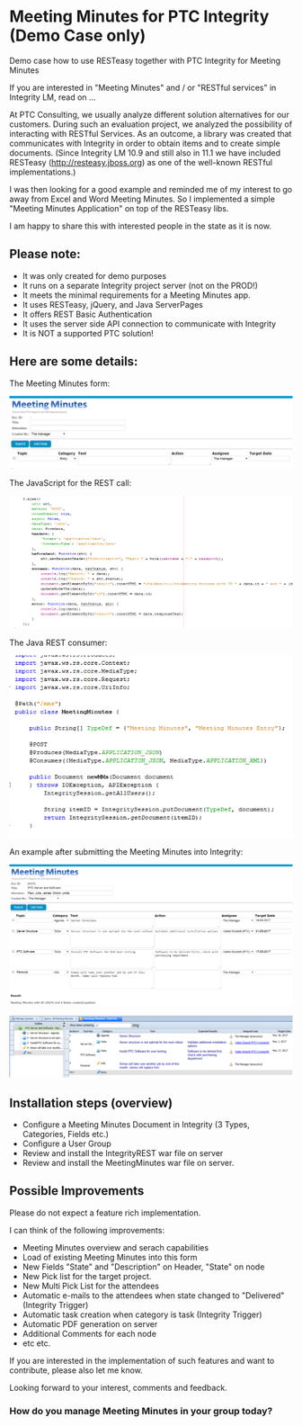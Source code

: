 # Meeting Minutes for PTC Integrity (Demo Case only)
Demo case how to use RESTeasy together with PTC Integrity for Meeting Minutes

If you are interested in "Meeting Minutes" and / or "RESTful services" in Integrity LM, read on ...

At PTC Consulting, we usually analyze different solution alternatives for our customers. During such an evaluation project, we analyzed the possibility of interacting with RESTful Services. As an outcome, a library was created that communicates with Integrity in order to obtain items and to create simple documents. (Since Integrity LM 10.9 and still also in 11.1 we have included RESTeasy (http://resteasy.jboss.org) as one of the well-known RESTful implementations.)

I was then looking for a good example and reminded me of my interest to go away from Excel and Word Meeting Minutes. So I implemented a simple "Meeting Minutes Application" on top of the RESTeasy libs.

I am happy to share this with interested people in the state as it is now.
 
## Please note:

- It was only created for demo purposes
- It runs on a separate Integrity project server (not on the PROD!)
- It meets the minimal requirements for a Meeting Minutes app.
- It uses RESTeasy, jQuery, and Java ServerPages
- It offers REST Basic Authentication
- It uses the server side API connection to communicate with Integrity
- It is NOT a supported PTC solution!

## Here are some details:
The Meeting Minutes form:

![Empty Start Form](doc/MeetingMinutes1_EmptyForm.PNG)

The JavaScript for the REST call:

![JS Code](doc/MeetingMinutes1_JSCode.PNG)

The Java REST consumer:

![REST Code](doc/MeetingMinutes1_RSCode.PNG)

An example after submitting the Meeting Minutes into Integrity:

![Minutes Entered](doc/MeetingMinutes1.PNG)

![Final Result](doc/MeetingMinutes1_Result.PNG)
 
## Installation steps (overview)

- Configure a Meeting Minutes Document in Integrity (3 Types, Categories, Fields etc.)
- Configure a User Group
- Review and install the IntegrityREST war file on server
- Review and install the MeetingMinutes war file on server.
 
## Possible Improvements

Please do not expect a feature rich implementation.
 
I can think of the following improvements:

- Meeting Minutes overview and serach capabilities
- Load of existing Meeting Minutes into this form
- New Fields "State" and "Description" on Header, "State" on node
- New Pick list for the target project.
- New Multi Pick List for the attendees
- Automatic e-mails to the attendees when state changed to "Delivered" (Integrity Trigger)
- Automatic task creation when category is task (Integrity Trigger)
- Automatic PDF generation on server
- Additional Comments for each node
- etc etc.
 
If you are interested in the implementation of such features and want to contribute, please also let me know.
 
Looking forward to your interest, comments and feedback.
 
 
### How do you manage Meeting Minutes in your group today?
